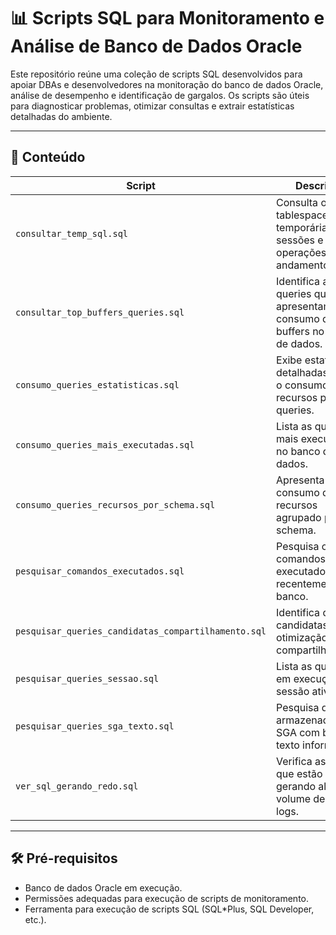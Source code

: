 # 📊 Scripts SQL para Monitoramento e Análise de Banco de Dados Oracle

Este repositório reúne uma coleção de scripts SQL desenvolvidos para apoiar DBAs e desenvolvedores na monitoração do banco de dados Oracle, análise de desempenho e identificação de gargalos. Os scripts são úteis para diagnosticar problemas, otimizar consultas e extrair estatísticas detalhadas do ambiente.

---

## 📂 Conteúdo

| Script                                    | Descrição                                                                        |
|-------------------------------------------|----------------------------------------------------------------------------------|
| `consultar_temp_sql.sql`                   | Consulta o uso da tablespace temporária por sessões e operações em andamento.    |
| `consultar_top_buffers_queries.sql`       | Identifica as queries que apresentam maior consumo de buffers no banco de dados. |
| `consumo_queries_estatisticas.sql`        | Exibe estatísticas detalhadas sobre o consumo de recursos pelas queries.         |
| `consumo_queries_mais_executadas.sql`     | Lista as queries mais executadas no banco de dados.                             |
| `consumo_queries_recursos_por_schema.sql` | Apresenta o consumo de recursos agrupado por schema.                            |
| `pesquisar_comandos_executados.sql`       | Pesquisa os comandos SQL executados recentemente no banco.                      |
| `pesquisar_queries_candidatas_compartilhamento.sql` | Identifica queries candidatas para otimização e compartilhamento.              |
| `pesquisar_queries_sessao.sql`             | Lista as queries em execução por sessão ativa.                                 |
| `pesquisar_queries_sga_texto.sql`          | Pesquisa queries armazenadas na SGA com base no texto informado.                |
| `ver_sql_gerando_redo.sql`                 | Verifica as queries que estão gerando alto volume de redo logs.                 |

---

## 🛠️ Pré-requisitos

- Banco de dados Oracle em execução.
- Permissões adequadas para execução de scripts de monitoramento.
- Ferramenta para execução de scripts SQL (SQL*Plus, SQL Developer, etc.).


